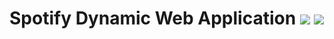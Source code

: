 # Spotify Dynamic Web Application [![](https://img.shields.io/badge/Apache-2.4-AE2052)](https://www.apache.org/) [![](https://img.shields.io/badge/MariaDB-10.4.21-003545)](https://mariadb.org/)  
